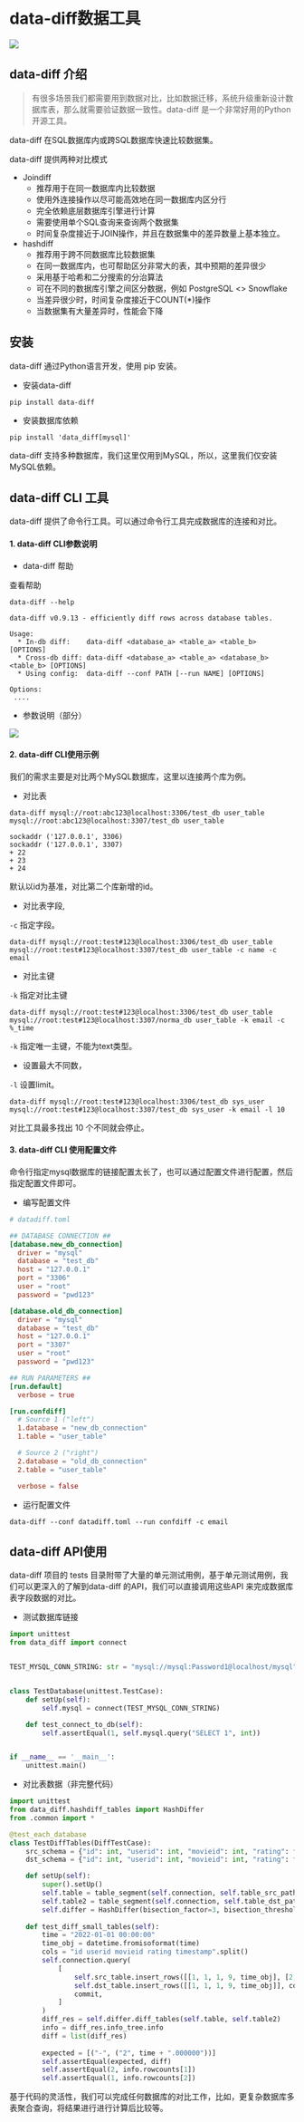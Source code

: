# data-diff数据工具

![](./image/data-diff-logo.png)

## data-diff 介绍

> 有很多场景我们都需要用到数据对比，比如数据迁移，系统升级重新设计数据库表，那么就需要验证数据一致性。data-diff 是一个非常好用的Python开源工具。

data-diff 在SQL数据库内或跨SQL数据库快速比较数据集。

data-diff 提供两种对比模式

- Joindiff
  - 推荐用于在同一数据库内比较数据
  - 使用外连接操作以尽可能高效地在同一数据库内区分行
  - 完全依赖底层数据库引擎进行计算
  - 需要使用单个SQL查询来查询两个数据集
  - 时间复杂度接近于JOIN操作，并且在数据集中的差异数量上基本独立。
- hashdiff
  - 推荐用于跨不同数据库比较数据集
  - 在同一数据库内，也可帮助区分非常大的表，其中预期的差异很少
  - 采用基于哈希和二分搜索的分治算法
  - 可在不同的数据库引擎之间区分数据，例如 PostgreSQL <> Snowflake
  - 当差异很少时，时间复杂度接近于COUNT(*)操作
  - 当数据集有大量差异时，性能会下降


## 安装

data-diff 通过Python语言开发，使用 pip 安装。
- 安装data-diff

```shell
pip install data-diff
```

- 安装数据库依赖

```shell
pip install 'data_diff[mysql]'
```

data-diff 支持多种数据库，我们这里仅用到MySQL，所以，这里我们仅安装MySQL依赖。

## data-diff CLI 工具

data-diff 提供了命令行工具。可以通过命令行工具完成数据库的连接和对比。

#### 1. data-diff CLI参数说明

- data-diff 帮助

查看帮助

```shell
data-diff --help

data-diff v0.9.13 - efficiently diff rows across database tables.

Usage:
  * In-db diff:    data-diff <database_a> <table_a> <table_b> [OPTIONS]
  * Cross-db diff: data-diff <database_a> <table_a> <database_b> <table_b> [OPTIONS]
  * Using config:  data-diff --conf PATH [--run NAME] [OPTIONS]

Options:
 ....

```

- 参数说明（部分）

![](./image/data-diff-help.png)

#### 2. data-diff CLI使用示例

我们的需求主要是对比两个MySQL数据库，这里以连接两个库为例。

- 对比表
```shell
data-diff mysql://root:abc123@localhost:3306/test_db user_table mysql://root:abc123@localhost:3307/test_db user_table

sockaddr ('127.0.0.1', 3306)
sockaddr ('127.0.0.1', 3307)
+ 22
+ 23
+ 24
```

默认以id为基准，对比第二个库新增的id。

- 对比表字段, 

`-c` 指定字段。

```shell
data-diff mysql://root:test#123@localhost:3306/test_db user_table mysql://root:test#123@localhost:3307/test_db user_table -c name -c email
```

- 对比主键
 
`-k` 指定对比主键

```shell
data-diff mysql://root:test#123@localhost:3306/test_db user_table mysql://root:test#123@localhost:3307/norma_db user_table -k email -c %_time
```

`-k` 指定唯一主键，不能为text类型。

- 设置最大不同数，

`-l` 设置limit。
```shell
data-diff mysql://root:test#123@localhost:3306/test_db sys_user mysql://root:test#123@localhost:3307/test_db sys_user -k email -l 10
```

对比工具最多找出 10 个不同就会停止。

#### 3. data-diff CLI 使用配置文件

命令行指定mysql数据库的链接配置太长了，也可以通过配置文件进行配置，然后指定配置文件即可。

- 编写配置文件

```conf
# datadiff.toml

## DATABASE CONNECTION ##
[database.new_db_connection] 
  driver = "mysql"
  database = "test_db"
  host = "127.0.0.1"
  port = "3306"
  user = "root"
  password = "pwd123"

[database.old_db_connection]
  driver = "mysql"
  database = "test_db"
  host = "127.0.0.1"
  port = "3307"
  user = "root"
  password = "pwd123"

## RUN PARAMETERS ##
[run.default]
  verbose = true

[run.confdiff]
  # Source 1 ("left")
  1.database = "new_db_connection"
  1.table = "user_table"

  # Source 2 ("right")
  2.database = "old_db_connection"
  2.table = "user_table"

  verbose = false
```

- 运行配置文件

```shell
data-diff --conf datadiff.toml --run confdiff -c email
```

## data-diff API使用

data-diff 项目的 tests 目录附带了大量的单元测试用例，基于单元测试用例，我们可以更深入的了解到data-diff 的API，我们可以直接调用这些API 来完成数据库表字段数据的对比。

- 测试数据库链接

```py
import unittest
from data_diff import connect


TEST_MYSQL_CONN_STRING: str = "mysql://mysql:Password1@localhost/mysql"


class TestDatabase(unittest.TestCase):
    def setUp(self):
        self.mysql = connect(TEST_MYSQL_CONN_STRING)

    def test_connect_to_db(self):
        self.assertEqual(1, self.mysql.query("SELECT 1", int))


if __name__ == '__main__':
    unittest.main()
```

- 对比表数据（非完整代码）

```py
import unittest
from data_diff.hashdiff_tables import HashDiffer
from .common import *

@test_each_database
class TestDiffTables(DiffTestCase):
    src_schema = {"id": int, "userid": int, "movieid": int, "rating": float, "timestamp": datetime}
    dst_schema = {"id": int, "userid": int, "movieid": int, "rating": float, "timestamp": datetime}

    def setUp(self):
        super().setUp()
        self.table = table_segment(self.connection, self.table_src_path, "id", "timestamp", case_sensitive=False)
        self.table2 = table_segment(self.connection, self.table_dst_path, "id", "timestamp", case_sensitive=False)
        self.differ = HashDiffer(bisection_factor=3, bisection_threshold=4)
        
    def test_diff_small_tables(self):
        time = "2022-01-01 00:00:00"
        time_obj = datetime.fromisoformat(time)
        cols = "id userid movieid rating timestamp".split()
        self.connection.query(
            [
                self.src_table.insert_rows([[1, 1, 1, 9, time_obj], [2, 2, 2, 9, time_obj]], columns=cols),
                self.dst_table.insert_rows([[1, 1, 1, 9, time_obj]], columns=cols),
                commit,
            ]
        )
        diff_res = self.differ.diff_tables(self.table, self.table2)
        info = diff_res.info_tree.info
        diff = list(diff_res)
    
        expected = [("-", ("2", time + ".000000"))]
        self.assertEqual(expected, diff)
        self.assertEqual(2, info.rowcounts[1])
        self.assertEqual(1, info.rowcounts[2])
```

基于代码的灵活性，我们可以完成任何数据库的对比工作，比如，更复杂数据库多表聚合查询，将结果进行进行计算后比较等。
